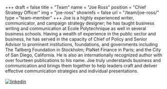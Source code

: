 +++
draft		= false
title		= "Team"
name		= "Joe Ross"
position 	= "Chief Strategy Officer"
img			= "joe-ross"
showrefs	= false
url			= "/team/joe-ross/"
type		="team-member"
+++
Joe is a highly experienced writer, communicator, and campaign strategy designer; he has taught business writing and communication at Ecole Polytechnique as well in several business schools. Having a wealth of experience in the public sector and business, he has served in the capacity of Chief of Policy and Senior Advisor to prominent institutions, foundations, and governments including The Tallberg Foundation in Stockholm; PlaNet Finance in Paris; and the City of San Diego, California. He is also an internationally recognized author with over fourteen publications to his name.  Joe truly understands business and communication and brings them together to help leaders craft and deliver effective communication strategies and individual presentations.
<br><br>
[![linkedin][pic1]](https://www.linkedin.com/in/joe-ross-5b89941a/)



[pic1]: /pictures/logos/linkedin.png
